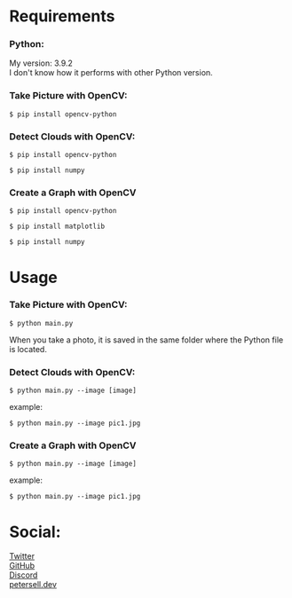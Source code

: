 # Requirements

### Python:
My version: 3.9.2  
I don't know how it performs with other Python version.

### Take Picture with OpenCV:
```
$ pip install opencv-python
```

### Detect Clouds with OpenCV:
```
$ pip install opencv-python
```  
```
$ pip install numpy
```

### Create a Graph with OpenCV
```
$ pip install opencv-python
```
```
$ pip install matplotlib
```
```
$ pip install numpy
```

# Usage
### Take Picture with OpenCV:
```
$ python main.py
```  
When you take a photo, it is saved in the same folder where the Python file is located.

### Detect Clouds with OpenCV:
```
$ python main.py --image [image]
```  
example:  
```
$ python main.py --image pic1.jpg
```

### Create a Graph with OpenCV
```
$ python main.py --image [image]
```  
example:  
```
$ python main.py --image pic1.jpg
```

# Social:
[Twitter](https://twitter.com/420johann)  
[GitHub](https://github.com/JohannLULW/)  
[Discord](https://discord.gg/uNE3UrE5)  
[petersell.dev](https://petersell.dev)
